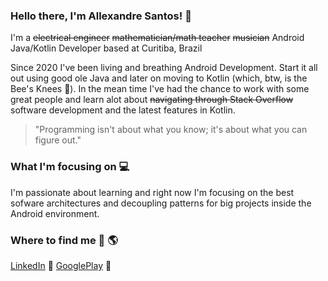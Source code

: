 ### Hello there, I'm Allexandre Santos! 👋

I'm a <s>electrical engineer</s> <s>mathematician/math teacher</s> <s>musician</s> Android Java/Kotlin Developer based at Curitiba, Brazil

Since 2020 I've been living and breathing Android Development. Start it all out using good ole Java and later on moving to Kotlin (which, btw, is the Bee's Knees :honeybee:). In the mean time I've had the chance to work with some great people and learn alot about <s>navigating through Stack Overflow</s> software development and the latest features in Kotlin.

> "Programming isn't about what you know; it's about what you can figure out."

### What I'm focusing on :computer:

I'm passionate about learning and right now I'm focusing on the best sofware architectures and decoupling patterns for big projects inside the Android environment.

### Where to find me :milky_way: :earth_americas:

[LinkedIn](https://www.linkedin.com/in/allexandre-santos) :link:
[GooglePlay](https://play.google.com/store/apps/developer?id=Axis+Applications) :link:


